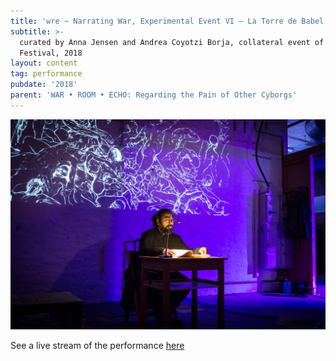```yaml
---
title: 'wre ~ Narrating War, Experimental Event VI – La Torre de Babel'
subtitle: >-
  curated by Anna Jensen and Andrea Coyotzi Borja, collateral event of Pori Film
  Festival, 2018
layout: content
tag: performance
pubdate: '2018'
parent: 'WAR • ROOM • ECHO: Regarding the Pain of Other Cyborgs'
---
```

![](/assets/img/ali-akbar-mehta_narratng-war_experimental-event-iv_2018.jpg)

See  a live stream of the performance [here](https://www.facebook.com/aliakbarmehta/videos/10161149738290054/)
